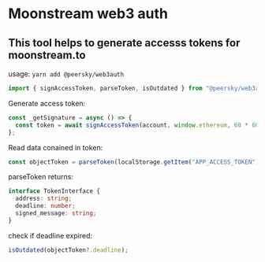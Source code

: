# Moonstream web3 auth

## This tool helps to generate accesss tokens for moonstream.to

usage:
`yarn add @peersky/web3auth`

```js
import { signAccessToken, parseToken, isOutdated } from "@peersky/web3auth";
```

Generate access token:

```js
const _getSignature = async () => {
  const token = await signAccessToken(account, window.ethereum, 60 * 60 * 24);
};
```

Read data conained in token:

```js
const objectToken = parseToken(localStorage.getItem("APP_ACCESS_TOKEN") ?? "");
```

parseToken returns:

```ts
interface TokenInterface {
  address: string;
  deadline: number;
  signed_message: string;
}
```

check if deadline expired:

```js
isOutdated(objectToken?.deadline);
```
